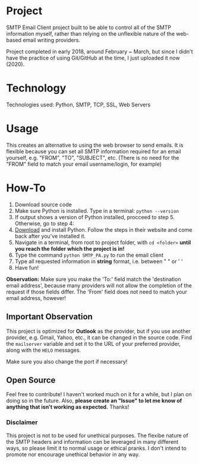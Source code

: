 # Project

SMTP Email Client project built to be able to control all of the SMTP information myself, rather than relying on the unflexible nature of the web-based email writing providers.

Project completed in early 2018, around February ~ March, but since I didn't have the practice of using Git/GitHub at the time, I just uploaded it now (2020).

# Technology

Technologies used: Python, SMTP, TCP, SSL, Web Servers

# Usage

This creates an alternative to using the web browser to send emails. It is flexible because you can set all SMTP information required for an email yourself, e.g. "FROM", "TO", "SUBJECT", etc. (There is no need for the "FROM" field to match your email username/login, for example)

# How-To

1.  Download source code
2.  Make sure Python is installed. Type in a terminal:
    ```python --version```
3.  If output shows a version of Python installed, procceed to step 5. Otherwise, go to step 4:
4.  [Download](https://www.python.org/downloads/) and install Python. Follow the steps in their website and come back after you've installed it.
5.  Navigate in a terminal, from root to project folder, with ```cd <folder>``` **until you reach the folder which the project is in!**
6.  Type the command ```python SMTP_PA.py``` to run the email client
7.  Type all requested information in **string** format, i.e. between " " or ' '
8.  Have fun!

**Observation:** Make sure you make the 'To:' field match the 'destination email address', because many providers will not allow the completion of the request if those fields differ. The 'From' field does not need to match your email address, however!

## Important Observation

This project is optimized for **Outlook** as the provider, but if you use another provider, e.g. Gmail, Yahoo, etc., it can be changed in the source code. Find the ```mailserver``` variable and set it to the URL of your preferred provider, along with the ```HELO``` messages.

Make sure you also change the port if necessary!

## Open Source

Feel free to contribute! I haven't worked much on it for a while, but I plan on doing so in the future. Also, **please create an "Issue" to let me know of anything that isn't working as expected.** Thanks!

### Disclaimer

This project is not to be used for unethical purposes. The flexibe nature of the SMTP headers and information can be leveraged in many different ways, so please limit it to normal usage or ethical pranks. I don't intend to promote nor encourage unethical behavior in any way.

